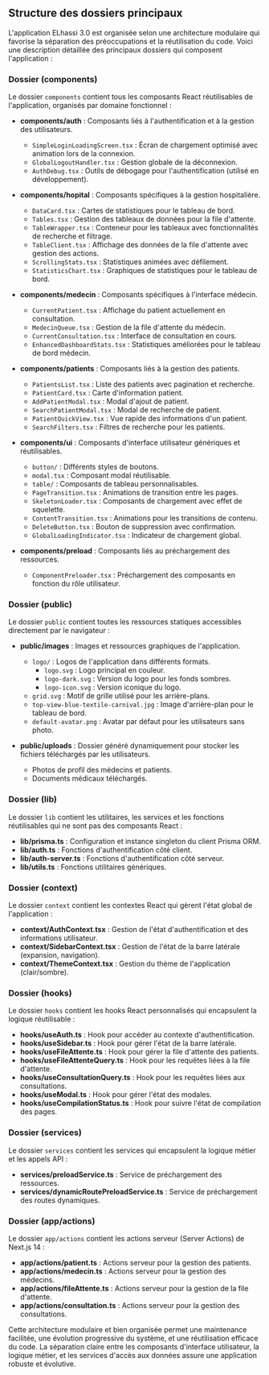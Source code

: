 ## Structure des dossiers principaux

L'application ELhassi 3.0 est organisée selon une architecture modulaire qui favorise la séparation des préoccupations et la réutilisation du code. Voici une description détaillée des principaux dossiers qui composent l'application :

### Dossier (components)

Le dossier `components` contient tous les composants React réutilisables de l'application, organisés par domaine fonctionnel :

- **components/auth** : Composants liés à l'authentification et à la gestion des utilisateurs.
  - `SimpleLoginLoadingScreen.tsx` : Écran de chargement optimisé avec animation lors de la connexion.
  - `GlobalLogoutHandler.tsx` : Gestion globale de la déconnexion.
  - `AuthDebug.tsx` : Outils de débogage pour l'authentification (utilisé en développement).

- **components/hopital** : Composants spécifiques à la gestion hospitalière.
  - `DataCard.tsx` : Cartes de statistiques pour le tableau de bord.
  - `Tables.tsx` : Gestion des tableaux de données pour la file d'attente.
  - `TableWrapper.tsx` : Conteneur pour les tableaux avec fonctionnalités de recherche et filtrage.
  - `TableClient.tsx` : Affichage des données de la file d'attente avec gestion des actions.
  - `ScrollingStats.tsx` : Statistiques animées avec défilement.
  - `StatisticsChart.tsx` : Graphiques de statistiques pour le tableau de bord.

- **components/medecin** : Composants spécifiques à l'interface médecin.
  - `CurrentPatient.tsx` : Affichage du patient actuellement en consultation.
  - `MedecinQueue.tsx` : Gestion de la file d'attente du médecin.
  - `CurrentConsultation.tsx` : Interface de consultation en cours.
  - `EnhancedDashboardStats.tsx` : Statistiques améliorées pour le tableau de bord médecin.

- **components/patients** : Composants liés à la gestion des patients.
  - `PatientsList.tsx` : Liste des patients avec pagination et recherche.
  - `PatientCard.tsx` : Carte d'information patient.
  - `AddPatientModal.tsx` : Modal d'ajout de patient.
  - `SearchPatientModal.tsx` : Modal de recherche de patient.
  - `PatientQuickView.tsx` : Vue rapide des informations d'un patient.
  - `SearchFilters.tsx` : Filtres de recherche pour les patients.

- **components/ui** : Composants d'interface utilisateur génériques et réutilisables.
  - `button/` : Différents styles de boutons.
  - `modal.tsx` : Composant modal réutilisable.
  - `table/` : Composants de tableau personnalisables.
  - `PageTransition.tsx` : Animations de transition entre les pages.
  - `SkeletonLoader.tsx` : Composants de chargement avec effet de squelette.
  - `ContentTransition.tsx` : Animations pour les transitions de contenu.
  - `DeleteButton.tsx` : Bouton de suppression avec confirmation.
  - `GlobalLoadingIndicator.tsx` : Indicateur de chargement global.

- **components/preload** : Composants liés au préchargement des ressources.
  - `ComponentPreloader.tsx` : Préchargement des composants en fonction du rôle utilisateur.

### Dossier (public)

Le dossier `public` contient toutes les ressources statiques accessibles directement par le navigateur :

- **public/images** : Images et ressources graphiques de l'application.
  - `logo/` : Logos de l'application dans différents formats.
    - `logo.svg` : Logo principal en couleur.
    - `logo-dark.svg` : Version du logo pour les fonds sombres.
    - `logo-icon.svg` : Version iconique du logo.
  - `grid.svg` : Motif de grille utilisé pour les arrière-plans.
  - `top-view-blue-textile-carnival.jpg` : Image d'arrière-plan pour le tableau de bord.
  - `default-avatar.png` : Avatar par défaut pour les utilisateurs sans photo.

- **public/uploads** : Dossier généré dynamiquement pour stocker les fichiers téléchargés par les utilisateurs.
  - Photos de profil des médecins et patients.
  - Documents médicaux téléchargés.

### Dossier (lib)

Le dossier `lib` contient les utilitaires, les services et les fonctions réutilisables qui ne sont pas des composants React :

- **lib/prisma.ts** : Configuration et instance singleton du client Prisma ORM.
- **lib/auth.ts** : Fonctions d'authentification côté client.
- **lib/auth-server.ts** : Fonctions d'authentification côté serveur.
- **lib/utils.ts** : Fonctions utilitaires génériques.

### Dossier (context)

Le dossier `context` contient les contextes React qui gèrent l'état global de l'application :

- **context/AuthContext.tsx** : Gestion de l'état d'authentification et des informations utilisateur.
- **context/SidebarContext.tsx** : Gestion de l'état de la barre latérale (expansion, navigation).
- **context/ThemeContext.tsx** : Gestion du thème de l'application (clair/sombre).

### Dossier (hooks)

Le dossier `hooks` contient les hooks React personnalisés qui encapsulent la logique réutilisable :

- **hooks/useAuth.ts** : Hook pour accéder au contexte d'authentification.
- **hooks/useSidebar.ts** : Hook pour gérer l'état de la barre latérale.
- **hooks/useFileAttente.ts** : Hook pour gérer la file d'attente des patients.
- **hooks/useFileAttenteQuery.ts** : Hook pour les requêtes liées à la file d'attente.
- **hooks/useConsultationQuery.ts** : Hook pour les requêtes liées aux consultations.
- **hooks/useModal.ts** : Hook pour gérer l'état des modales.
- **hooks/useCompilationStatus.ts** : Hook pour suivre l'état de compilation des pages.

### Dossier (services)

Le dossier `services` contient les services qui encapsulent la logique métier et les appels API :

- **services/preloadService.ts** : Service de préchargement des ressources.
- **services/dynamicRoutePreloadService.ts** : Service de préchargement des routes dynamiques.

### Dossier (app/actions)

Le dossier `app/actions` contient les actions serveur (Server Actions) de Next.js 14 :

- **app/actions/patient.ts** : Actions serveur pour la gestion des patients.
- **app/actions/medecin.ts** : Actions serveur pour la gestion des médecins.
- **app/actions/fileAttente.ts** : Actions serveur pour la gestion de la file d'attente.
- **app/actions/consultation.ts** : Actions serveur pour la gestion des consultations.

Cette architecture modulaire et bien organisée permet une maintenance facilitée, une évolution progressive du système, et une réutilisation efficace du code. La séparation claire entre les composants d'interface utilisateur, la logique métier, et les services d'accès aux données assure une application robuste et évolutive.
